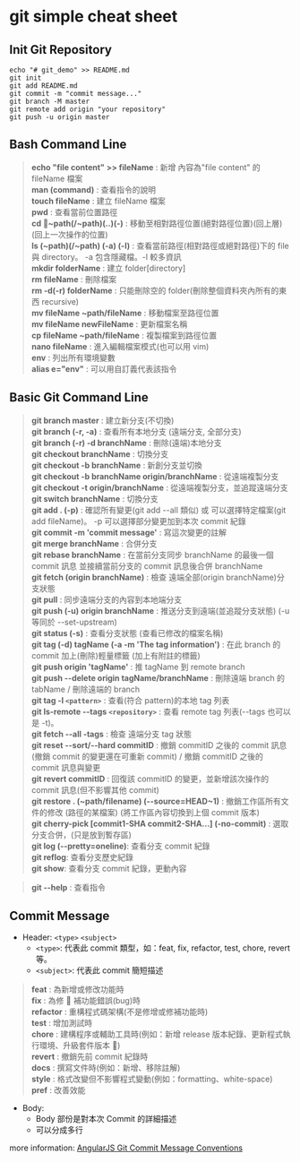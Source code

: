 # git simple cheat sheet

## Init Git Repository

```
echo "# git_demo" >> README.md
git init
git add README.md
git commit -m "commit message..."
git branch -M master
git remote add origin "your repository"
git push -u origin master
```

## Bash Command Line

> **echo "file content" >> fileName** : 新增 內容為"file content" 的 fileName 檔案  
> **man (command)** : 查看指令的說明  
> **touch fileName** : 建立 fileName 檔案  
> **pwd** : 查看當前位置路徑  
> **cd ~path(/~path)(..)(-)** : 移動至相對路徑位置(絕對路徑位置)(回上層)(回上一次操作的位置)  
> **ls (~path)(/~path) (-a) (-l)** : 查看當前路徑(相對路徑或絕對路徑)下的 file 與 directory。 -a 包含隱藏檔。-l 較多資訊  
> **mkdir folderName** : 建立 folder[directory]  
> **rm fileName** : 刪除檔案  
> **rm -d(-r) folderName** : 只能刪除空的 folder(刪除整個資料夾內所有的東西 recursive)  
> **mv fileName ~path/fileName** : 移動檔案至路徑位置  
> **mv fileName newFileName** : 更新檔案名稱  
> **cp fileName ~path/fileName** : 複製檔案到路徑位置  
> **nano fileName** : 進入編輯檔案模式(也可以用 vim)  
> **env** : 列出所有環境變數  
> **alias e="env"** : 可以用自訂義代表該指令

## Basic Git Command Line

> **git branch master** : 建立新分支(不切換)  
> **git branch (-r, -a)** : 查看所有本地分支 (遠端分支, 全部分支)  
> **git branch (-r) -d branchName** : 刪除(遠端)本地分支  
> **git checkout branchName** : 切換分支  
> **git checkout -b branchName** : 新創分支並切換  
> **git checkout -b branchName origin/branchName** : 從遠端複製分支  
> **git checkout -t origin/branchName** : 從遠端複製分支，並追蹤遠端分支  
> **git switch branchName** : 切換分支  
> **git add . (-p)** : 確認所有變更(git add --all 類似) 或 可以選擇特定檔案(git add fileName)。 -p 可以選擇部分變更加到本次 commit 紀錄  
> **git commit -m 'commit message'** : 寫這次變更的註解  
> **git merge branchName** : 合併分支  
> **git rebase branchName** : 在當前分支同步 branchName 的最後一個 commit 訊息 並接續當前分支的 commit 訊息後合併 branchName  
> **git fetch (origin branchName)** : 檢查 遠端全部(origin branchName)分支狀態  
> **git pull** : 同步遠端分支的內容到本地端分支  
> **git push (-u) origin branchName** : 推送分支到遠端(並追蹤分支狀態) (-u 等同於 --set-upstream)  
> **git status (-s)** : 查看分支狀態 (查看已修改的檔案名稱)  
> **git tag (-d) tagName (-a -m 'The tag information')** : 在此 branch 的 commit 加上(刪除)輕量標籤 (加上有附註的標籤)  
> **git push origin 'tagName'** : 推 tagName 到 remote branch  
> **git push --delete origin tagName/branchName** : 刪除遠端 branch 的 tabName / 刪除遠端的 branch  
> **git tag -l `<pattern>`** : 查看(符合 pattern)的本地 tag 列表  
> **git ls-remote --tags `<repository>`** : 查看 remote tag 列表(--tags 也可以是 -t)。  
> **git fetch --all -tags** : 檢查 遠端分支 tag 狀態  
> **git reset --sort/--hard commitID** : 撤銷 commitID 之後的 commit 訊息 (撤銷 commit 的變更還在可重新 commit) / 撤銷 commitID 之後的 commit 訊息與變更  
> **git revert commitID** : 回復該 commitID 的變更，並新增該次操作的 commit 訊息(但不影響其他 commit)  
> **git restore . (~path/filename) (--source=HEAD~1)** : 撤銷工作區所有文件的修改 (路徑的某檔案) (將工作區內容切換到上個 commit 版本)  
> **git cherry-pick [commit1-SHA commit2-SHA...] (-no-commit)** : 選取分支合併，(只是放到暫存區)  
> **git log (--pretty=oneline)**: 查看分支 commit 紀錄  
> **git reflog**: 查看分支歷史紀錄  
> **git show**: 查看分支 commit 紀錄，更動內容

> **git --help** : 查看指令

## Commit Message

- Header: `<type>` `<subject>`
  - `<type>`: 代表此 commit 類型，如：feat, fix, refactor, test, chore, revert 等。
  - `<subject>`: 代表此 commit 簡短描述

> **feat** : 為新增或修改功能時  
> **fix** : 為修  補功能錯誤(bug)時  
> **refactor** : 重構程式碼架構(不是修增或修補功能時)  
> **test** : 增加測試時  
> **chore** : 建構程序或輔助工具時(例如：新增 release 版本紀錄、更新程式執行環境、升級套件版本 )  
> **revert** : 撤銷先前 commit 紀錄時  
> **docs** : 撰寫文件時(例如：新增、移除註解)  
> **style** : 格式改變但不影響程式變動(例如：formatting、white-space)  
> **pref** : 改善效能

- Body:
  - Body 部份是對本次 Commit 的詳細描述
  - 可以分成多行

more information: [AngularJS Git Commit Message Conventions](https://docs.google.com/document/d/1QrDFcIiPjSLDn3EL15IJygNPiHORgU1_OOAqWjiDU5Y/edit#heading=h.uyo6cb12dt6w)
